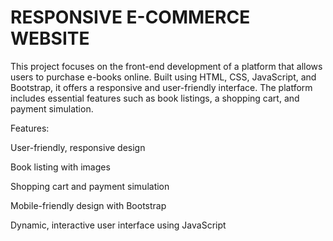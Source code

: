 # RESPONSIVE E-COMMERCE WEBSITE
 This project focuses on the front-end development of a platform that allows users to purchase e-books online. Built using HTML, CSS, JavaScript, and Bootstrap, it offers a responsive and user-friendly interface. The platform includes essential features such as book listings, a shopping cart, and payment simulation.

Features:

User-friendly, responsive design

Book listing with images

Shopping cart and payment simulation

Mobile-friendly design with Bootstrap

Dynamic, interactive user interface using JavaScript
